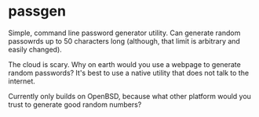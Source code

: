 # passgen

Simple, command line password generator utility. Can generate random passowrds up to
50 characters long (although, that limit is arbitrary and easily changed).

The cloud is scary. Why on earth would you use a webpage to generate random passwords?
It's best to use a native utility that does not talk to the internet.

Currently only builds on OpenBSD, because what other platform would you trust to
generate good random numbers?
